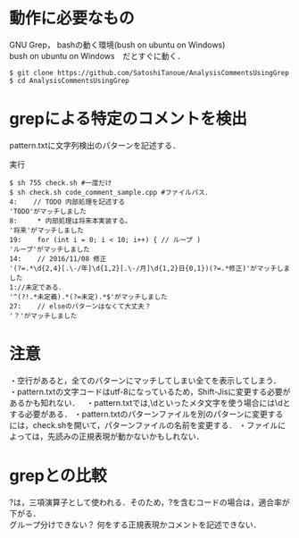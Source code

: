 # 動作に必要なもの
GNU Grep， bashの動く環境(bush on ubuntu on Windows)  
bush on ubuntu on Windows　だとすぐに動く．
```
$ git clone https://github.com/SatoshiTanoue/AnalysisCommentsUsingGrep
$ cd AnalysisCommentsUsingGrep
```
# grepによる特定のコメントを検出

pattern.txtに文字列検出のパターンを記述する．

実行
```
$ sh 755 check.sh #一度だけ
$ sh check.sh code_comment_sample.cpp #ファイルパス．
4:    // TODO 内部処理を記述する
'TODO'がマッチしました
8:     * 内部処理は将来本実装する。
'将来'がマッチしました
19:    for (int i = 0; i < 10; i++) { // ループ )
'ループ'がマッチしました
14:    // 2016/11/08 修正
'(?=.*\d{2,4}[.\-/年]\d{1,2}[.\-/月]\d{1,2}日{0,1})(?=.*修正)'がマッチしました
1://未定である．
'^(?!.*未定義).*(?=未定).*$'がマッチしました
27:    // elseのパターンはなくて大丈夫？
'？'がマッチしました
```


# 注意

・空行があると，全てのパターンにマッチしてしまい全てを表示してしまう．  
・pattern.txtの文字コードはutf-8になっているため，Shift-Jisに変更する必要があるかも知れない．  
・pattern.txtでは,\dといったメタ文字を使う場合には\\dとする必要がある．
・pattern.txtのパターンファイルを別のパターンに変更するには，check.shを開いて，パターンファイルの名前を変更する． 
・ファイルによっては，先読みの正規表現が動かないかもしれない．  

# grepとの比較
?は，三項演算子として使われる．そのため，?を含むコードの場合は，適合率が下がる．  
グループ分けできない？ 何をする正規表現かコメントを記述できない．  
